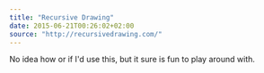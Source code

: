 ```yaml
---
title: "Recursive Drawing"
date: 2015-06-21T00:26:02+02:00
source: "http://recursivedrawing.com/"
---
```


No idea how or if I'd use this, but it sure is fun to play around with.
